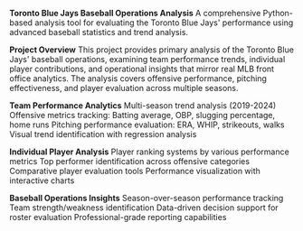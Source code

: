 **Toronto Blue Jays Baseball Operations Analysis**
A comprehensive Python-based analysis tool for evaluating the Toronto Blue Jays' performance using advanced baseball statistics and trend analysis.

**Project Overview**
This project provides primary analysis of the Toronto Blue Jays' baseball operations, examining team performance trends, individual player contributions, and operational insights that mirror real MLB front office analytics.
The analysis covers offensive performance, pitching effectiveness, and player evaluation across multiple seasons.

**Team Performance Analytics**
Multi-season trend analysis (2019-2024)
Offensive metrics tracking: Batting average, OBP, slugging percentage, home runs
Pitching performance evaluation: ERA, WHIP, strikeouts, walks
Visual trend identification with regression analysis

**Individual Player Analysis**
Player ranking systems by various performance metrics
Top performer identification across offensive categories
Comparative player evaluation tools
Performance visualization with interactive charts

**Baseball Operations Insights**
Season-over-season performance tracking
Team strength/weakness identification
Data-driven decision support for roster evaluation
Professional-grade reporting capabilities
